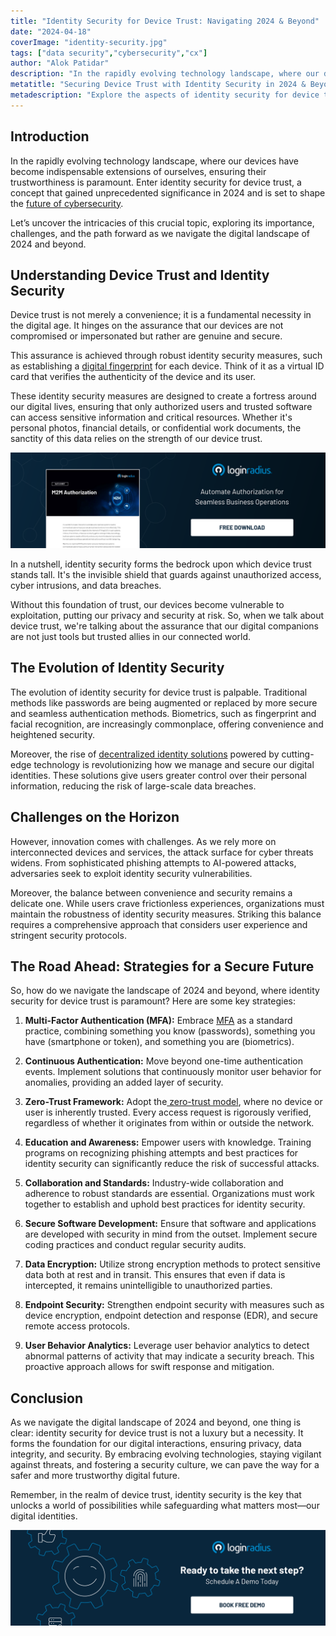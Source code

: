 ```yaml
---
title: "Identity Security for Device Trust: Navigating 2024 & Beyond"
date: "2024-04-18"
coverImage: "identity-security.jpg"
tags: ["data security","cybersecurity","cx"]
author: "Alok Patidar" 
description: "In the rapidly evolving technology landscape, where our devices have become indispensable extensions of ourselves, ensuring their trustworthiness is paramount. Enter identity security for device trust, a concept that gained unprecedented significance in 2024 and is set to shape the future of cybersecurity. Let’s uncover the intricacies of this crucial topic, exploring its importance, challenges, and the path forward as we navigate the digital landscape of 2024 and beyond."
metatitle: "Securing Device Trust with Identity Security in 2024 & Beyond"
metadescription: "Explore the aspects of identity security for device trust in 2024. Uncover its importance, challenges, & strategies for overall business success. Read more:"
---
```


## Introduction

In the rapidly evolving technology landscape, where our devices have become indispensable extensions of ourselves, ensuring their trustworthiness is paramount. Enter identity security for device trust, a concept that gained unprecedented significance in 2024 and is set to shape the [future of cybersecurity](https://www.loginradius.com/blog/identity/cybersecurity-trends-2024/). 

Let’s uncover the intricacies of this crucial topic, exploring its importance, challenges, and the path forward as we navigate the digital landscape of 2024 and beyond.

## Understanding Device Trust and Identity Security

Device trust is not merely a convenience; it is a fundamental necessity in the digital age. It hinges on the assurance that our devices are not compromised or impersonated but rather are genuine and secure. 

This assurance is achieved through robust identity security measures, such as establishing a [digital fingerprint](https://www.loginradius.com/blog/identity/biometric-multi-factor-authentication/) for each device. Think of it as a virtual ID card that verifies the authenticity of the device and its user.

These identity security measures are designed to create a fortress around our digital lives, ensuring that only authorized users and trusted software can access sensitive information and critical resources. Whether it's personal photos, financial details, or confidential work documents, the sanctity of this data relies on the strength of our device trust.

[![DS-M2M-auth](DS-M2M-auth.png)](https://www.loginradius.com/resource/datasheet/m-2-m-authorization)

In a nutshell, identity security forms the bedrock upon which device trust stands tall. It's the invisible shield that guards against unauthorized access, cyber intrusions, and data breaches. 

Without this foundation of trust, our devices become vulnerable to exploitation, putting our privacy and security at risk. So, when we talk about device trust, we're talking about the assurance that our digital companions are not just tools but trusted allies in our connected world.

## The Evolution of Identity Security

The evolution of identity security for device trust is palpable. Traditional methods like passwords are being augmented or replaced by more secure and seamless authentication methods. Biometrics, such as fingerprint and facial recognition, are increasingly commonplace, offering convenience and heightened security.

Moreover, the rise of [decentralized identity solutions](https://www.loginradius.com/resource/decentralized-authentication/) powered by cutting-edge technology is revolutionizing how we manage and secure our digital identities. These solutions give users greater control over their personal information, reducing the risk of large-scale data breaches.

## Challenges on the Horizon

However, innovation comes with challenges. As we rely more on interconnected devices and services, the attack surface for cyber threats widens. From sophisticated phishing attempts to AI-powered attacks, adversaries seek to exploit identity security vulnerabilities.

Moreover, the balance between convenience and security remains a delicate one. While users crave frictionless experiences, organizations must maintain the robustness of identity security measures. Striking this balance requires a comprehensive approach that considers user experience and stringent security protocols.

## The Road Ahead: Strategies for a Secure Future

So, how do we navigate the landscape of 2024 and beyond, where identity security for device trust is paramount? Here are some key strategies:

1. **Multi-Factor Authentication (MFA):** Embrace [MFA](https://www.loginradius.com/multi-factor-authentication/) as a standard practice, combining something you know (passwords), something you have (smartphone or token), and something you are (biometrics).

2. **Continuous Authentication:** Move beyond one-time authentication events. Implement solutions that continuously monitor user behavior for anomalies, providing an added layer of security.

3. **Zero-Trust Framework:** Adopt the[ zero-trust model](https://www.loginradius.com/resource/zero-trust-security/), where no device or user is inherently trusted. Every access request is rigorously verified, regardless of whether it originates from within or outside the network.

4. **Education and Awareness:** Empower users with knowledge. Training programs on recognizing phishing attempts and best practices for identity security can significantly reduce the risk of successful attacks.

5. **Collaboration and Standards:** Industry-wide collaboration and adherence to robust standards are essential. Organizations must work together to establish and uphold best practices for identity security.

6. **Secure Software Development:** Ensure that software and applications are developed with security in mind from the outset. Implement secure coding practices and conduct regular security audits.

7. **Data Encryption:** Utilize strong encryption methods to protect sensitive data both at rest and in transit. This ensures that even if data is intercepted, it remains unintelligible to unauthorized parties.

8. **Endpoint Security:** Strengthen endpoint security with measures such as device encryption, endpoint detection and response (EDR), and secure remote access protocols.

9. **User Behavior Analytics:** Leverage user behavior analytics to detect abnormal patterns of activity that may indicate a security breach. This proactive approach allows for swift response and mitigation.

## Conclusion

As we navigate the digital landscape of 2024 and beyond, one thing is clear: identity security for device trust is not a luxury but a necessity. It forms the foundation for our digital interactions, ensuring privacy, data integrity, and security. By embracing evolving technologies, staying vigilant against threats, and fostering a security culture, we can pave the way for a safer and more trustworthy digital future.

Remember, in the realm of device trust, identity security is the key that unlocks a world of possibilities while safeguarding what matters most—our digital identities.

[![book-a-free-demo-loginradius](../../assets/book-a-demo-loginradius.png)](https://www.loginradius.com/contact-us?utm_source=blog&utm_medium=web&utm_campaign=identity-security-device-trust-2024)